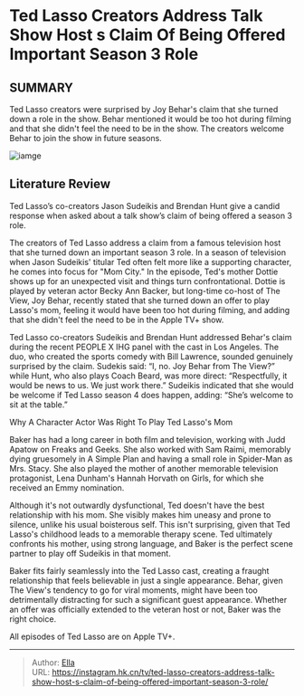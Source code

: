 # Ted Lasso Creators Address Talk Show Host s Claim Of Being Offered Important Season 3 Role


## SUMMARY 



  Ted Lasso creators were surprised by Joy Behar&#39;s claim that she turned down a role in the show.   Behar mentioned it would be too hot during filming and that she didn&#39;t feel the need to be in the show.   The creators welcome Behar to join the show in future seasons.  

![iamge](https://static1.srcdn.com/wordpress/wp-content/uploads/2023/03/screen-shot-2023-03-31-at-11-34-04-am-2.png)

## Literature Review
Ted Lasso’s co-creators Jason Sudeikis and Brendan Hunt give a candid response when asked about a talk show’s claim of being offered a season 3 role.




The creators of Ted Lasso address a claim from a famous television host that she turned down an important season 3 role. In a season of television when Jason Sudeikis&#39; titular Ted often felt more like a supporting character, he comes into focus for &#34;Mom City.&#34; In the episode, Ted&#39;s mother Dottie shows up for an unexpected visit and things turn confrontational. Dottie is played by veteran actor Becky Ann Backer, but long-time co-host of The View, Joy Behar, recently stated that she turned down an offer to play Lasso&#39;s mom, feeling it would have been too hot during filming, and adding that she didn&#39;t feel the need to be in the Apple TV&#43; show.




Ted Lasso co-creators Sudeikis and Brendan Hunt addressed Behar&#39;s claim during the recent PEOPLE X IHG panel with the cast in Los Angeles. The duo, who created the sports comedy with Bill Lawrence, sounded genuinely surprised by the claim. Sudekis said: “I, no. Joy Behar from The View?” while Hunt, who also plays Coach Beard, was more direct: “Respectfully, it would be news to us. We just work there.” Sudeikis indicated that she would be welcome if Ted Lasso season 4 does happen, adding: “She’s welcome to sit at the table.”


 Why A Character Actor Was Right To Play Ted Lasso&#39;s Mom 
          

Baker has had a long career in both film and television, working with Judd Apatow on Freaks and Geeks. She also worked with Sam Raimi, memorably dying gruesomely in A Simple Plan and having a small role in Spider-Man as Mrs. Stacy. She also played the mother of another memorable television protagonist, Lena Dunham&#39;s Hannah Horvath on Girls, for which she received an Emmy nomination.




Although it&#39;s not outwardly dysfunctional, Ted doesn&#39;t have the best relationship with his mom. She visibly makes him uneasy and prone to silence, unlike his usual boisterous self. This isn&#39;t surprising, given that Ted Lasso&#39;s childhood leads to a memorable therapy scene. Ted ultimately confronts his mother, using strong language, and Baker is the perfect scene partner to play off Sudeikis in that moment.

Baker fits fairly seamlessly into the Ted Lasso cast, creating a fraught relationship that feels believable in just a single appearance. Behar, given The View&#39;s tendency to go for viral moments, might have been too detrimentally distracting for such a significant guest appearance. Whether an offer was officially extended to the veteran host or not, Baker was the right choice.



All episodes of Ted Lasso are on Apple TV&#43;.









---

> Author: [Ella](https://instagram.hk.cn/)  
> URL: https://instagram.hk.cn/tv/ted-lasso-creators-address-talk-show-host-s-claim-of-being-offered-important-season-3-role/  

